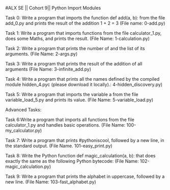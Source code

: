 #ALX SE || Cohort 9|| Python Import Modules

Task 0: Write a program that imports the function def add(a, b): from the file add_0.py and prints the result of the addition 1 + 2 = 3 (File name: 0-add.py)

Task 1: Write a program that imports functions from the file calculator_1.py, does some Maths, and prints the result. (File Name: 1-calculation.py)

Task 2:  Write a program that prints the number of and the list of its arguments. (File Name: 2-args.py)

Task 3: Write a program that prints the result of the addition of all arguments (File Name: 3-infinite_add.py)

Task 4: Write a program that prints all the names defined by the compiled module hidden_4.pyc (please download it locally).: 4-hidden_discovery.py)

Task 5: Write a program that imports the variable a from the file variable_load_5.py and prints its value. (File Name: 5-variable_load.py)

Advanced Tasks:

Task 6:Write a program that imports all functions from the file calculator_1.py and handles basic operations. (File Name: 100-my_calculator.py)

Task 7: Write a program that prints #pythoniscool, followed by a new line, in the standard output.  (File Name. 101-easy_print.py)

Task 8: Write the Python function def magic_calculation(a, b): that does exactly the same as the following Python bytecode: (File Name: 102-magic_calculation.py)

Task 9: Write a program that prints the alphabet in uppercase, followed by a new line. (File Name: 103-fast_alphabet.py)
